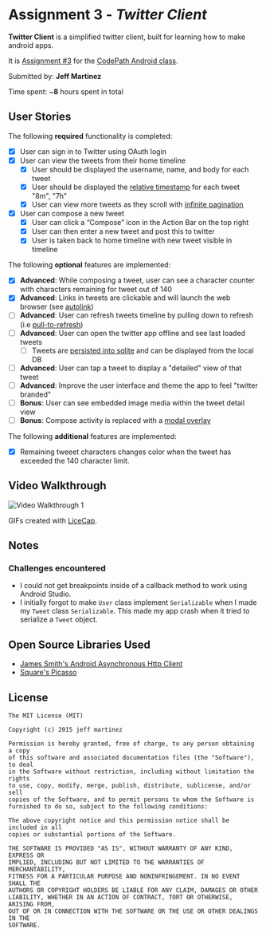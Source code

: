 # Assignment 3 - *Twitter Client*

**Twitter Client** is a simplified twitter client, built for learning how to make android apps.

It is [Assignment #3](http://courses.codepath.com/courses/intro_to_android/unit/3#!assignment) for the [CodePath Android class](https://codepath.com/androidbootcamp).

Submitted by: **Jeff Martinez**

Time spent: ~**8** hours spent in total

## User Stories

The following **required** functionality is completed:

* [X] User can sign in to Twitter using OAuth login
* [X] User can view the tweets from their home timeline
    * [X] User should be displayed the username, name, and body for each tweet
    * [X] User should be displayed the [relative timestamp](https://gist.github.com/nesquena/f786232f5ef72f6e10a7) for each tweet "8m", "7h"
    * [X] User can view more tweets as they scroll with [infinite pagination](http://guides.codepath.com/android/Endless-Scrolling-with-AdapterViews)
* [X] User can compose a new tweet
	* [X] User can click a “Compose” icon in the Action Bar on the top right
	* [X] User can then enter a new tweet and post this to twitter
	* [X] User is taken back to home timeline with new tweet visible in timeline

The following **optional** features are implemented:

* [X] **Advanced**: While composing a tweet, user can see a character counter with characters remaining for tweet out of 140
* [X] **Advanced**: Links in tweets are clickable and will launch the web browser (see [autolink](http://guides.codepath.com/android/Working-with-the-TextView#autolinking-urls))
* [ ] **Advanced**: User can refresh tweets timeline by pulling down to refresh (i.e [pull-to-refresh](http://guides.codepath.com/android/Implementing-Pull-to-Refresh-Guide))
* [ ] **Advanced**: User can open the twitter app offline and see last loaded tweets
	* [ ] Tweets are [persisted into sqlite](http://guides.codepath.com/android/ActiveAndroid-Guide) and can be displayed from the local DB
* [ ] **Advanced**: User can tap a tweet to display a "detailed" view of that tweet
* [ ] **Advanced**: Improve the user interface and theme the app to feel "twitter branded"
* [ ] **Bonus**: User can see embedded image media within the tweet detail view
* [ ] **Bonus**: Compose activity is replaced with a [modal overlay](http://guides.codepath.com/android/Using-DialogFragment)

The following **additional** features are implemented:

* [X] Remaining tweeet characters changes color when the tweet has exceeded the 140 character limit.

## Video Walkthrough

![Video Walkthrough 1](walkthrough.gif)

GIFs created with [LiceCap](http://www.cockos.com/licecap/).

## Notes

### Challenges encountered

* I could not get breakpoints inside of a callback method to work using Android Studio.
* I initially forgot to make `User` class implement `Serializable` when I made my `Tweet` class `Serializable`. This made my app crash when it tried to serialize a `Tweet` object.

## Open Source Libraries Used

* [James Smith's Android Asynchronous Http Client](http://loopj.com/android-async-http/)
* [Square's Picasso](http://square.github.io/picasso/)

## License

    The MIT License (MIT)

	Copyright (c) 2015 jeff martinez
	
	Permission is hereby granted, free of charge, to any person obtaining a copy
	of this software and associated documentation files (the "Software"), to deal
	in the Software without restriction, including without limitation the rights
	to use, copy, modify, merge, publish, distribute, sublicense, and/or sell
	copies of the Software, and to permit persons to whom the Software is
	furnished to do so, subject to the following conditions:
	
	The above copyright notice and this permission notice shall be included in all
	copies or substantial portions of the Software.
	
	THE SOFTWARE IS PROVIDED "AS IS", WITHOUT WARRANTY OF ANY KIND, EXPRESS OR
	IMPLIED, INCLUDING BUT NOT LIMITED TO THE WARRANTIES OF MERCHANTABILITY,
	FITNESS FOR A PARTICULAR PURPOSE AND NONINFRINGEMENT. IN NO EVENT SHALL THE
	AUTHORS OR COPYRIGHT HOLDERS BE LIABLE FOR ANY CLAIM, DAMAGES OR OTHER
	LIABILITY, WHETHER IN AN ACTION OF CONTRACT, TORT OR OTHERWISE, ARISING FROM,
	OUT OF OR IN CONNECTION WITH THE SOFTWARE OR THE USE OR OTHER DEALINGS IN THE
	SOFTWARE.
